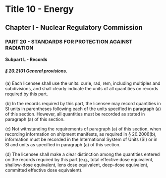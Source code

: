 
# Title 10 - Energy
## Chapter I - Nuclear Regulatory Commission
### PART 20 - STANDARDS FOR PROTECTION AGAINST RADIATION
#### Subpart L - Records
##### § 20.2101 General provisions.

(a) Each licensee shall use the units: curie, rad, rem, including multiples and subdivisions, and shall clearly indicate the units of all quantities on records required by this part.

(b) In the records required by this part, the licensee may record quantities in SI units in parentheses following each of the units specified in paragraph (a) of this section. However, all quantities must be recorded as stated in paragraph (a) of this section.

(c) Not withstanding the requirements of paragraph (a) of this section, when recording information on shipment manifests, as required in § 20.2006(b), information must be recorded in the International System of Units (SI) or in SI and units as specified in paragraph (a) of this section.

(d) The licensee shall make a clear distinction among the quantities entered on the records required by this part (e.g., total effective dose equivalent, shallow-dose equivalent, lens dose equivalent, deep-dose equivalent, committed effective dose equivalent).
